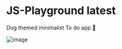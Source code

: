 # JS-Playground latest

Dog themed minimalist To do app 🐾

![image](https://github.com/josieko/JS-Playground/assets/122826085/9b46eb98-9087-48ad-9ea3-65268e6a012c)
